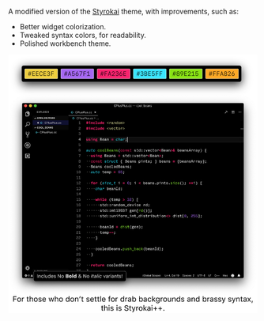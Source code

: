 A modified version of the [Styrokai](https://marketplace.visualstudio.com/items?itemName=jibjack.styrokai) theme, with improvements, such as:

- Better widget colorization.
- Tweaked syntax colors, for readability.
- Polished workbench theme.

![](https://raw.githubusercontent.com/notAlaanor/Styrokai-PlusPlus/master/.media/styrokai-plusplus-preview.png)